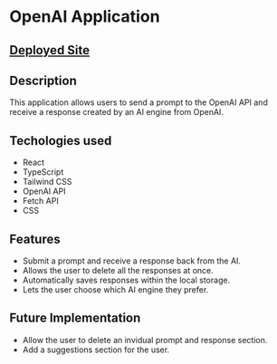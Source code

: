 # OpenAI Application

## [Deployed Site](https://shopifyopenai.herokuapp.com/)

## Description
This application allows users to send a prompt to the OpenAI API and receive a response created by an AI engine from OpenAI.

## Techologies used
- React
- TypeScript
- Tailwind CSS
- OpenAI API
- Fetch API
- CSS

## Features
- Submit a prompt and receive a response back from the AI.
- Allows the user to delete all the responses at once.
- Automatically saves responses within the local storage. 
- Lets the user choose which AI engine they prefer.

## Future Implementation
- Allow the user to delete an invidual prompt and response section.
- Add a suggestions section for the user.





